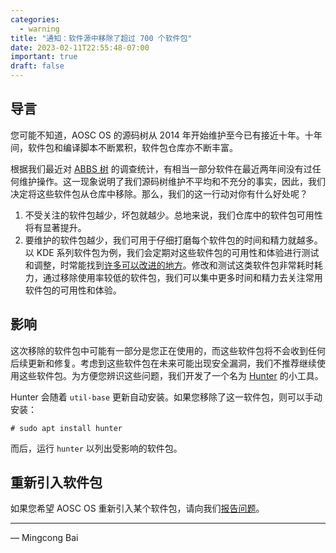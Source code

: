 ```yaml
---
categories:
  - warning
title: "通知：软件源中移除了超过 700 个软件包"
date: 2023-02-11T22:55:48-07:00
important: true
draft: false
---
```


导言
----

您可能不知道，AOSC OS 的源码树从 2014 年开始维护至今已有接近十年。十年间，软件包和编译脚本不断累积，软件包仓库亦不断丰富。

根据我们最近对 [ABBS 树](https://github.com/AOSC-Dev/aosc-os-abbs) 的调查统计，有相当一部分软件在最近两年间没有过任何维护操作。这一现象说明了我们源码树维护不平均和不充分的事实，因此，我们决定将这些软件包从仓库中移除。那么，我们的这一行动对你有什么好处呢？

1. 不受关注的软件包越少，坏包就越少。总地来说，我们仓库中的软件包可用性将有显著提升。
2. 要维护的软件包越少，我们可用于仔细打磨每个软件包的时间和精力就越多。以 KDE 系列软件包为例，我们会定期对这些软件包的可用性和体验进行测试和调整，时常能找到[许多可以改进的地方](https://wiki.aosc.io/developer/minutes/20230204/)。修改和测试这类软件包非常耗时耗力，通过移除使用率较低的软件包，我们可以集中更多时间和精力去关注常用软件包的可用性和体验。

影响
----

这次移除的软件包中可能有一部分是您正在使用的，而这些软件包将不会收到任何后续更新和修复。考虑到这些软件包在未来可能出现安全漏洞，我们不推荐继续使用这些软件包。为方便您辨识这些问题，我们开发了一个名为 [Hunter](https://github.com/AOSC-Dev/hunter) 的小工具。

Hunter 会随着 `util-base` 更新自动安装。如果您移除了这一软件包，则可以手动安装：

```
# sudo apt install hunter
```

而后，运行 `hunter` 以列出受影响的软件包。

重新引入软件包
--------------

如果您希望 AOSC OS 重新引入某个软件包，请向我们[报告问题](https://github.com/AOSC-Dev/aosc-os-abbs/issues/new?assignees=&labels=&template=bug-report.yml)。

---

— Mingcong Bai
